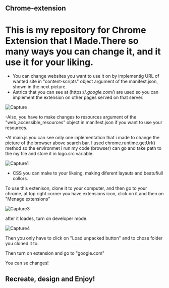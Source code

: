 ## Chrome-extension

# This is my repository for Chrome Extension that I Made.There so many ways you can change it, and it use it for your liking.

- You can change websites you want to use it on by implementig URL of wanted site in "content-scripts" object argument of the manifest.json, shown in the next picture.
- Astrics that  you can see at (https://*.google.com/*) are used so you can implement the extension on other pages served on that server.

![Capture](https://user-images.githubusercontent.com/105221872/207629195-a03e70ce-e3ea-4335-94fe-c0f9fbf18697.PNG)

-Also, you have to make changes to resources argument of the "web_accessible_resources" object in manifest.json if you want to use your resources.

-At main.js you can see only one inplementation that i made to change the picture of the browser above search bar. I used chrome.runtime.getUrl() method so the environmet i run my code (browser) can go and take path to the my file and store it in logo.src variable.

![Capture1](https://user-images.githubusercontent.com/105221872/207631150-7f05a770-64d3-47e1-8a2e-0a2acebae8e0.PNG)


- CSS you can make to your likeing, making diferent layauts and beatufiull collors.

To use this extenison, clone it to your computer, and then go to your chrome, at top right corner you have extensions icon, click on it and then on "Menage extensions"


![Capture3](https://user-images.githubusercontent.com/105221872/207633761-5b3e3bae-5592-4ea5-9c17-59cc3fcd26d6.PNG)

after it loades, turn on developer mode.

![Capture4](https://user-images.githubusercontent.com/105221872/207634117-eddd6475-91aa-4cee-9c88-33ff83e1fe8e.PNG)
 
 Then you only have to click on "Load unpacked button" and to chose folder you cloned it to.
 
 Then turn on extension and go to "google.com"
 
 You can se changes!
 
 ## Recreate, design and Enjoy!
